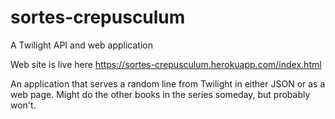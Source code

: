 # sortes-crepusculum
A Twilight API and web application

Web site is live here https://sortes-crepusculum.herokuapp.com/index.html

An application that serves a random line from Twilight in either JSON or as a web page. Might do the other books in the series someday, but probably won't.
